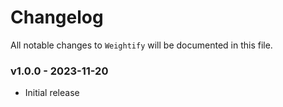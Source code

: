 # Changelog

All notable changes to `Weightify` will be documented in this file.

### v1.0.0 - 2023-11-20

- Initial release
